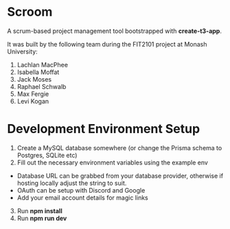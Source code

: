 # Scroom
A scrum-based project management tool bootstrapped with **create-t3-app**.

It was built by the following team during the FIT2101 project at Monash University:

1. Lachlan MacPhee
2. Isabella Moffat
3. Jack Moses
4. Raphael Schwalb
5. Max Fergie
6. Levi Kogan


# Development Environment Setup
1. Create a MySQL database somewhere (or change the Prisma schema to Postgres, SQLite etc)
2. Fill out the necessary environment variables using the example env
  - Database URL can be grabbed from your database provider, otherwise if hosting locally adjust the string to suit.
  - OAuth can be setup with Discord and Google
  - Add your email account details for magic links
3. Run **npm install**
4. Run **npm run dev**


